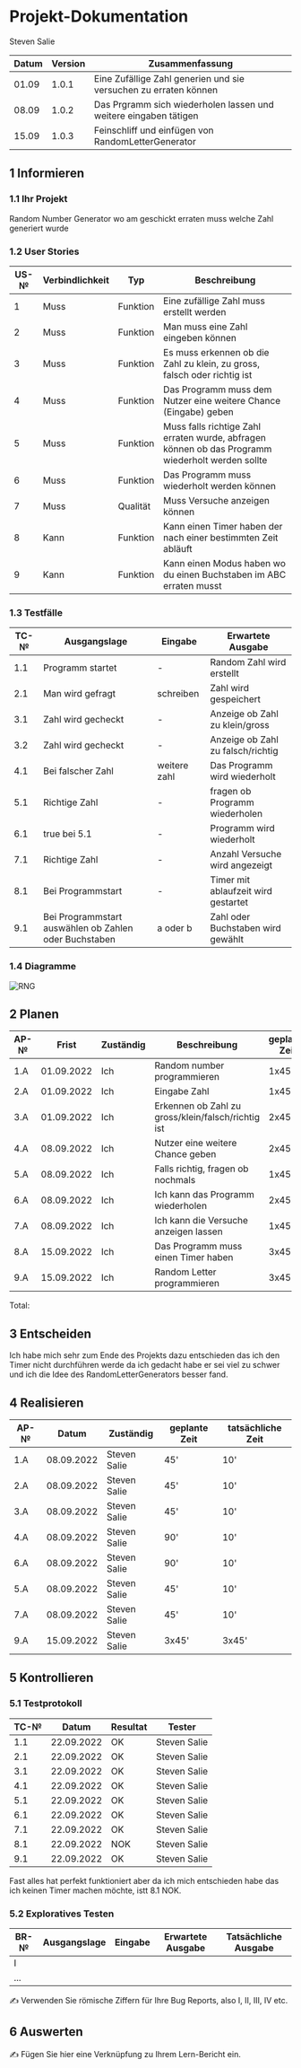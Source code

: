 # Projekt-Dokumentation

Steven Salie

| Datum | Version | Zusammenfassung                                              |
| ----- | ------- | ------------------------------------------------------------ |
|   01.09    | 1.0.1   |  Eine Zufällige Zahl generien und sie versuchen zu erraten können |
|   08.09    | 1.0.2     |  Das Prgramm sich wiederholen lassen und weitere eingaben tätigen                                                            |
|   15.09    | 1.0.3   |   Feinschliff und einfügen von RandomLetterGenerator                                                           |

## 1 Informieren

### 1.1 Ihr Projekt

Random Number Generator wo am geschickt erraten muss welche Zahl generiert wurde

### 1.2 User Stories

| US-№ | Verbindlichkeit | Typ  | Beschreibung                       |
| ---- | --------------- | ---- | ---------------------------------- |
| 1    |      Muss       | Funktion |Eine zufällige Zahl muss erstellt werden |
| 2    |      Muss       | Funktion |Man muss eine Zahl eingeben können       |
| 3    |      Muss       | Funktion |Es muss erkennen ob die Zahl zu klein, zu gross, falsch oder richtig ist|
| 4    |      Muss       | Funktion |Das Programm muss dem Nutzer eine weitere Chance (Eingabe) geben |
| 5    |      Muss       | Funktion |Muss falls richtige Zahl erraten wurde, abfragen können ob das Programm wiederholt werden sollte |
| 6    |      Muss       | Funktion |Das Programm muss wiederholt werden können |
| 7    |      Muss       | Qualität |Muss Versuche anzeigen können |
| 8    |      Kann       | Funktion |Kann einen Timer haben der nach einer bestimmten Zeit abläuft|
| 9    |      Kann       | Funktion |Kann einen Modus haben wo du einen Buchstaben im ABC erraten musst|

### 1.3 Testfälle

| TC-№ | Ausgangslage | Eingabe | Erwartete Ausgabe |
| ---- | ------------ | ------- | ----------------- |
| 1.1  | Programm startet | - | Random Zahl wird erstellt |
| 2.1  | Man wird gefragt | schreiben | Zahl wird gespeichert |
| 3.1  | Zahl wird gecheckt | - | Anzeige ob Zahl zu klein/gross |
| 3.2  | Zahl wird gecheckt | - | Anzeige ob Zahl zu falsch/richtig |
| 4.1  | Bei falscher Zahl | weitere zahl | Das Programm wird wiederholt |
| 5.1  | Richtige Zahl | - | fragen ob Programm wiederholen |
| 6.1  | true bei 5.1 | - | Programm wird wiederholt |
| 7.1  | Richtige Zahl | - | Anzahl Versuche wird angezeigt |
| 8.1  | Bei Programmstart | - | Timer mit ablaufzeit wird gestartet |
| 9.1  | Bei Programmstart auswählen ob Zahlen oder Buchstaben | a oder b | Zahl oder Buchstaben wird gewählt |

### 1.4 Diagramme

![RNG](https://user-images.githubusercontent.com/89085881/186608807-bb4d034e-27c4-4148-9091-e8ac0f4975e9.png)

## 2 Planen

| AP-№ | Frist | Zuständig | Beschreibung | geplante Zeit |
| ---- | ----- | --------- | ------------ | ------------- |
| 1.A  |  01.09.2022 | Ich | Random number programmieren | 1x45 |
| 2.A  |  01.09.2022 | Ich | Eingabe Zahl | 1x45 |
| 3.A  |  01.09.2022 | Ich | Erkennen ob Zahl zu gross/klein/falsch/richtig ist | 2x45 |
| 4.A  |  08.09.2022 | Ich | Nutzer eine weitere Chance geben | 2x45 |
| 5.A  |  08.09.2022 | Ich | Falls richtig, fragen ob nochmals | 1x45 |
| 6.A  |  08.09.2022 | Ich | Ich kann das Programm wiederholen | 2x45 |
| 7.A  |  08.09.2022 | Ich | Ich kann die Versuche anzeigen lassen | 1x45 |
| 8.A  |  15.09.2022 | Ich | Das Programm muss einen Timer haben | 3x45 |
| 9.A  |  15.09.2022 | Ich | Random Letter programmieren | 3x45 |



Total: 


## 3 Entscheiden

Ich habe mich sehr zum Ende des Projekts dazu entschieden das ich den Timer nicht durchführen werde da ich gedacht habe er sei viel zu schwer und ich die Idee des RandomLetterGenerators besser fand.

## 4 Realisieren

| AP-№ | Datum | Zuständig | geplante Zeit | tatsächliche Zeit |
| ---- | ----- | --------- | ------------- | ----------------- |
| 1.A  | 08.09.2022      |  Steven Salie         |   45'            |  10'                |
| 2.A  | 08.09.2022      |  Steven Salie         |   45'            |  10'                |
| 3.A  | 08.09.2022      |  Steven Salie         |   45'            |  10'                |
| 4.A  | 08.09.2022      |  Steven Salie         |   90'            |  10'                |
| 6.A  | 08.09.2022      |  Steven Salie         |   90'            |  10'                |
| 5.A  | 08.09.2022      |  Steven Salie         |   45'            |  10'                |
| 7.A  | 08.09.2022      |  Steven Salie         |   45'            |  10'                |
| 9.A  | 15.09.2022      |  Steven Salie         |   3x45'            |  3x45'                |




## 5 Kontrollieren

### 5.1 Testprotokoll

| TC-№ | Datum | Resultat | Tester |
| ---- | ----- | -------- | ------ |
| 1.1  |  22.09.2022     |    OK      |   Steven Salie     |
| 2.1  |  22.09.2022     |    OK      |   Steven Salie     |
| 3.1  |  22.09.2022     |    OK      |   Steven Salie     |
| 4.1  |  22.09.2022     |    OK      |   Steven Salie     |
| 5.1  |  22.09.2022     |    OK      |   Steven Salie     |
| 6.1  |  22.09.2022     |    OK      |   Steven Salie     |
| 7.1  |  22.09.2022     |    OK      |   Steven Salie     |
| 8.1  |  22.09.2022     |    NOK      |   Steven Salie     |
| 9.1  |  22.09.2022     |    OK      |   Steven Salie     |

Fast alles hat perfekt funktioniert aber da ich mich entschieden habe das ich keinen Timer machen möchte, istt 8.1 NOK.

### 5.2 Exploratives Testen

| BR-№ | Ausgangslage | Eingabe | Erwartete Ausgabe | Tatsächliche Ausgabe |
| ---- | ------------ | ------- | ----------------- | -------------------- |
| I    |              |         |                   |                      |
| ...  |              |         |                   |                      |

✍️ Verwenden Sie römische Ziffern für Ihre Bug Reports, also I, II, III, IV etc.

## 6 Auswerten

✍️ Fügen Sie hier eine Verknüpfung zu Ihrem Lern-Bericht ein.

